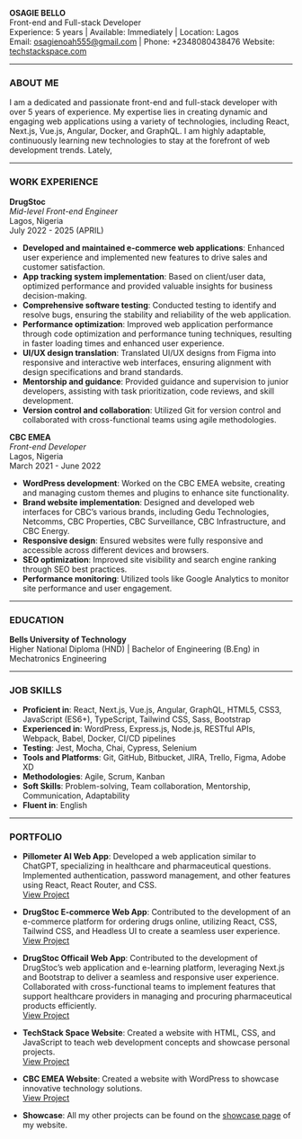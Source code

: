 **OSAGIE BELLO**  
Front-end and Full-stack Developer  
Experience: 5 years | Available: Immediately | Location: Lagos  
Email: osagienoah555@gmail.com | Phone: +2348080438476
Website: [techstackspace.com](https;//techstackspace.com)

---

### ABOUT ME

I am a dedicated and passionate front-end and full-stack developer with over 5 years of experience. My expertise lies in creating dynamic and engaging web applications using a variety of technologies, including React, Next.js, Vue.js, Angular, Docker, and GraphQL. I am highly adaptable, continuously learning new technologies to stay at the forefront of web development trends. Lately, 

---

### WORK EXPERIENCE

**DrugStoc**  
_Mid-level Front-end Engineer_  
Lagos, Nigeria  
July 2022 - 2025 (APRIL)

- **Developed and maintained e-commerce web applications**: Enhanced user experience and implemented new features to drive sales and customer satisfaction.
- **App tracking system implementation**: Based on client/user data, optimized performance and provided valuable insights for business decision-making.
- **Comprehensive software testing**: Conducted testing to identify and resolve bugs, ensuring the stability and reliability of the web application.
- **Performance optimization**: Improved web application performance through code optimization and performance tuning techniques, resulting in faster loading times and enhanced user experience.
- **UI/UX design translation**: Translated UI/UX designs from Figma into responsive and interactive web interfaces, ensuring alignment with design specifications and brand standards.
- **Mentorship and guidance**: Provided guidance and supervision to junior developers, assisting with task prioritization, code reviews, and skill development.
- **Version control and collaboration**: Utilized Git for version control and collaborated with cross-functional teams using agile methodologies.

**CBC EMEA**  
_Front-end Developer_  
Lagos, Nigeria  
March 2021 - June 2022

- **WordPress development**: Worked on the CBC EMEA website, creating and managing custom themes and plugins to enhance site functionality.
- **Brand website implementation**: Designed and developed web interfaces for CBC’s various brands, including Gedu Technologies, Netcomms, CBC Properties, CBC Surveillance, CBC Infrastructure, and CBC Energy.
- **Responsive design**: Ensured websites were fully responsive and accessible across different devices and browsers.
- **SEO optimization**: Improved site visibility and search engine ranking through SEO best practices.
- **Performance monitoring**: Utilized tools like Google Analytics to monitor site performance and user engagement.

---

### EDUCATION

**Bells University of Technology**  
Higher National Diploma (HND) | Bachelor of Engineering (B.Eng) in Mechatronics Engineering

---

### JOB SKILLS

- **Proficient in**: React, Next.js, Vue.js, Angular, GraphQL, HTML5, CSS3, JavaScript (ES6+), TypeScript, Tailwind CSS, Sass, Bootstrap
- **Experienced in**: WordPress, Express.js, Node.js, RESTful APIs, Webpack, Babel, Docker, CI/CD pipelines
- **Testing**: Jest, Mocha, Chai, Cypress, Selenium
- **Tools and Platforms**: Git, GitHub, Bitbucket, JIRA, Trello, Figma, Adobe XD
- **Methodologies**: Agile, Scrum, Kanban
- **Soft Skills**: Problem-solving, Team collaboration, Mentorship, Communication, Adaptability
- **Fluent in**: English

---

### PORTFOLIO

- **Pillometer AI Web App**: Developed a web application similar to ChatGPT, specializing in healthcare and pharmaceutical questions. Implemented authentication, password management, and other features using React, React Router, and CSS.  
  [View Project](https://pillometer.com/)

- **DrugStoc E-commerce Web App**: Contributed to the development of an e-commerce platform for ordering drugs online, utilizing React, CSS, Tailwind CSS, and Headless UI to create a seamless user experience.  
  [View Project](https://app.drugstoc.com)

- **DrugStoc Officail Web App**: Contributed to the development of DrugStoc’s web application and e-learning platform, leveraging Next.js and Bootstrap to deliver a seamless and responsive user experience. Collaborated with cross-functional teams to implement features that support healthcare providers in managing and procuring pharmaceutical products efficiently.  
  [View Project](https://drugstoc.com)

- **TechStack Space Website**: Created a website with HTML, CSS, and JavaScript to teach web development concepts and showcase personal projects.  
  [View Project](https://blog.techstackspace.com)

- **CBC EMEA Website**: Created a website with WordPress to showcase innovative technology solutions.  
  [View Project](https://cbcema.com)

- **Showcase**: All my other projects can be found on the [showcase page](https://techstackspace.com/projects) of my website.
